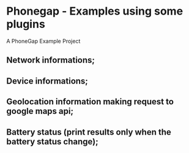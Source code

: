 # Phonegap - Examples using some plugins

A PhoneGap Example Project

## Network informations;

## Device informations;

## Geolocation information making request to google maps api;

## Battery status (print results only when the battery status change);
